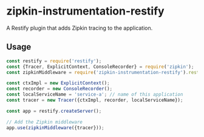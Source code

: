 # zipkin-instrumentation-restify

A Restify plugin that adds Zipkin tracing to the application.

## Usage

```javascript
const restify = require('restify');
const {Tracer, ExplicitContext, ConsoleRecorder} = require('zipkin');
const zipkinMiddleware = require('zipkin-instrumentation-restify').restifyMiddleware;

const ctxImpl = new ExplicitContext();
const recorder = new ConsoleRecorder();
const localServiceName = 'service-a'; // name of this application
const tracer = new Tracer({ctxImpl, recorder, localServiceName});

const app = restify.createServer();

// Add the Zipkin middleware
app.use(zipkinMiddleware({tracer}));
```

